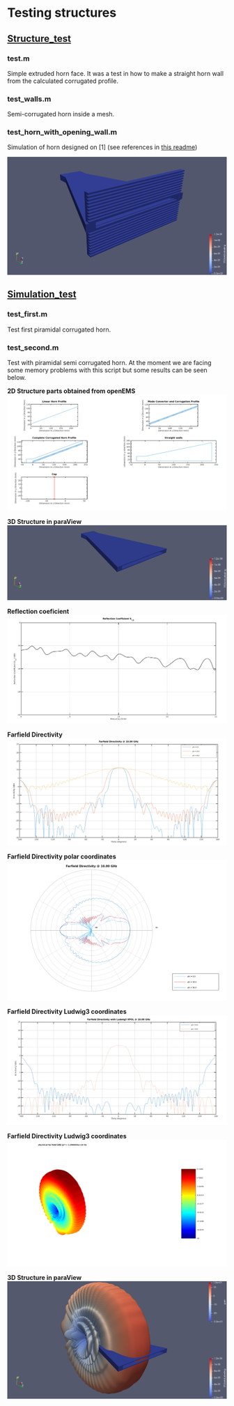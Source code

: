 # Testing structures

## [Structure_test](https://github.com/monteiroman/medidas2_magicScript/tree/main/Tests/Structure_test)

### test.m
Simple extruded horn face. It was a test in how to make a straight horn wall from the calculated corrugated profile.

### test_walls.m
Semi-corrugated horn inside a mesh.

### test_horn_with_opening_wall.m
Simulation of horn designed on [1] (see references in [this readme](/README.md))

![openEMS_Structure_walls.png](ReadmeData/test_aperture_walls/openEMS_Structure_walls.png)


## [Simulation_test](https://github.com/monteiroman/medidas2_magicScript/tree/main/Tests/Simulation_test)

### test_first.m
Test first piramidal corrugated horn.

### test_second.m
Test with piramidal semi corrugated horn. At the moment we are facing some memory problems with this script but some results can be seen below.

**2D Structure parts obtained from openEMS** 
![openEMS_Structure.png](ReadmeData/test_second/openEMS_Structure.png)

**3D Structure in paraView** 
![paraView_Structure.png](ReadmeData/test_second/paraView_Structure.png)

**Reflection coeficient** 
![openEMS_Reflection_coeficient](ReadmeData/test_second/openEMS_Reflection_coeficient.png)

**Farfield Directivity** 
![openEMS_Farfield_Directivity.png](ReadmeData/test_second/openEMS_Farfield_Directivity.png)

**Farfield Directivity polar coordinates** 
![openEMS_Farfield_Directivity_Polar.png](ReadmeData/test_second/openEMS_Farfield_Directivity_Polar.png)

**Farfield Directivity Ludwig3 coordinates** 
![openEMS_Farfield_Directivity_Ludwig3.png](ReadmeData/test_second/openEMS_Farfield_Directivity_Ludwig3.png)

**Farfield Directivity Ludwig3 coordinates** 
![openEMS_Radiation_patern.png](ReadmeData/test_second/openEMS_Radiation_patern.png)

**3D Structure in paraView** 
![paraView_Radiation_patern.png](ReadmeData/test_second/paraView_Radiation_patern.png)